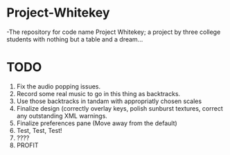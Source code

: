 Project-Whitekey
================
-The repository for code name Project Whitekey; a project by three college students with nothing but a table and a 
 dream...
 
 TODO
================
 
 1. Fix the audio popping issues.
 2. Record some real music to go in this thing as backtracks.
 3. Use those backtracks in tandam with appropriatly chosen scales
 3. Finalize design (correctly overlay keys, polish sunburst textures, correct any outstanding XML warnings.
 4. Finalize preferences pane (Move away from the default)
 4. Test, Test, Test!
 5. ????
 6. PROFIT

